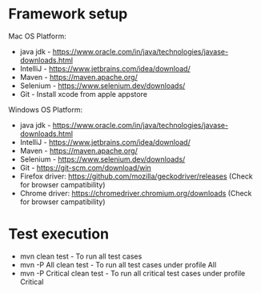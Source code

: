 # Framework setup

Mac OS Platform:
  * java jdk - https://www.oracle.com/in/java/technologies/javase-downloads.html
  * IntelliJ - https://www.jetbrains.com/idea/download/
  * Maven - https://maven.apache.org/
  * Selenium - https://www.selenium.dev/downloads/
  * Git - Install xcode from apple appstore

Windows OS Platform:
  * java jdk - https://www.oracle.com/in/java/technologies/javase-downloads.html
  * IntelliJ - https://www.jetbrains.com/idea/download/
  * Maven - https://maven.apache.org/
  * Selenium - https://www.selenium.dev/downloads/
  * Git - https://git-scm.com/download/win
  * Firefox driver: https://github.com/mozilla/geckodriver/releases (Check for browser campatibility)
  * Chrome driver: https://chromedriver.chromium.org/downloads (Check for browser campatibility)
  
  
# Test execution

* mvn clean test - To run all test cases
* mvn -P All clean test - To run all test cases under profile All
* mvn -P Critical clean test - To run all critical test cases under profile Critical
